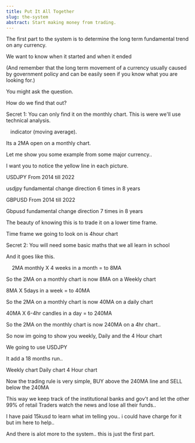 ```yaml
---
title: Put It All Together
slug: the-system
abstract: Start making money from trading.
---
```

The first part to the system is to determine the long term fundamental trend on any currency. 

We want to know when it started and when it ended 

(And remember that the long term movement of a currency usually caused by government policy and can be easily seen if you know what you are looking for.) 

You might ask the question. 

How do we find that out? 

Secret 1: You can only find it on the monthly chart. This is were we'll use technical analysis. 

   indicator (moving average). 

Its a 2MA open on a monthly chart. 

Let me show you some example from some major currency.. 

I want you to notice the yellow line in each picture. 

USDJPY
From 2014 till 2022 

usdjpy fundamental change direction 6 times in 8 years 

GBPUSD
From 2014 till 2022 

Gbpusd fundamental change direction 7 times in 8 years 

The beauty of knowing this is to trade it on a lower time frame. 

Time frame we going to look on is 4hour chart 

Secret 2: You will need some basic maths that we all learn in school 

And it goes like this. 

    2MA monthly X 4 weeks in a month = to 8MA 

So the 2MA on a monthly chart is now 8MA on a Weekly chart 

8MA X 5days in a week = to 40MA 

So the 2MA on a monthly chart is now 40MA on a daily chart 

40MA X 6-4hr candles in a day = to 240MA 

So the 2MA on the monthly chart is now 240MA on a 4hr chart.. 

So now im going to show you weekly, Daily and the 4 Hour chart 

We going to use USDJPY 

It add a 18 months run.. 

Weekly chart
Daily chart
4 Hour chart 

Now the trading rule is very simple, BUY above the 240MA line and SELL below the 240MA 

This way we keep track of the institutional banks and gov't and let the other 99% of retail Traders watch the news and lose all their funds.. 

I have paid 15kusd to learn what im telling you.. i could have charge for it but im here to help.. 

And there is alot more to the system.. this is just the first part.
